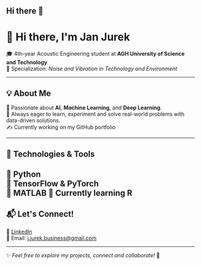## Hi there 👋
# 👋 Hi there, I'm Jan Jurek

🎓 4th-year Acoustic Engineering student at **AGH University of Science and Technology**  
🔬 Specialization: *Noise and Vibration in Technology and Environment*

---

## 💡 About Me

💭 Passionate about **AI**, **Machine Learning**, and **Deep Learning**.  
🎯 Always eager to learn, experiment and solve real-world problems with data-driven solutions.  
✍️ Currently working on my GitHub portfolio

---

## 🔧 Technologies & Tools

🐍 Python  
🧠 TensorFlow & PyTorch  
🧮 MATLAB
🌱 Currently learning R
---

## 📬 Let's Connect!

💼 [LinkedIn](https://www.linkedin.com/in/literallyjanjurek/)  
📧 Email: j.jurek.business@gmail.com

---

✨ *Feel free to explore my projects, connect and collaborate!* 🚀

<!--
**realBladee10/realBladee10** is a ✨ _special_ ✨ repository because its `README.md` (this file) appears on your GitHub profile.

Here are some ideas to get you started:

- 🔭 I’m currently working on ...
- 🌱 I’m currently learning ...
- 👯 I’m looking to collaborate on ...
- 🤔 I’m looking for help with ...
- 💬 Ask me about ...
- 📫 How to reach me: ...
- 😄 Pronouns: ...
- ⚡ Fun fact: ...
-->
